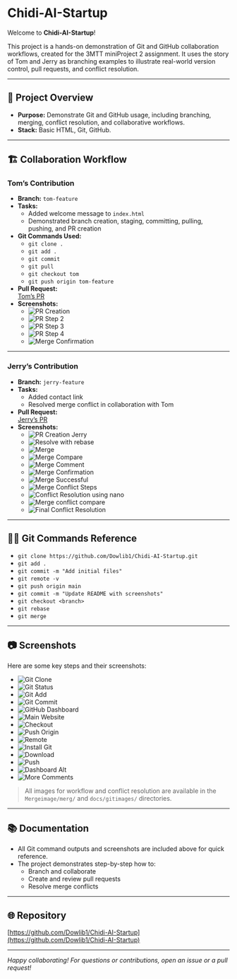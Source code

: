 # Chidi-AI-Startup

Welcome to **Chidi-AI-Startup**!

This project is a hands-on demonstration of Git and GitHub collaboration workflows, created for the 3MTT miniProject 2 assignment. It uses the story of Tom and Jerry as branching examples to illustrate real-world version control, pull requests, and conflict resolution.

---

## 🚀 Project Overview

- **Purpose:** Demonstrate Git and GitHub usage, including branching, merging, conflict resolution, and collaborative workflows.
- **Stack:** Basic HTML, Git, GitHub.

---

## 🏗️ Collaboration Workflow

### Tom’s Contribution

- **Branch:** `tom-feature`
- **Tasks:**  
  - Added welcome message to `index.html`
  - Demonstrated branch creation, staging, committing, pulling, pushing, and PR creation
- **Git Commands Used:**
  - `git clone .`
  - `git add .`
  - `git commit`
  - `git pull`
  - `git checkout tom`
  - `git push origin tom-feature`
- **Pull Request:**  
  [Tom’s PR](https://github.com/Dowlib1/Chidi-AI-Startup/pull/)
- **Screenshots:**
  - ![PR Creation](Mergeimage/merg/mergeconf1.png)
  - ![PR Step 2](Mergeimage/merg/TomPullStep2.png)
  - ![PR Step 3](Mergeimage/merg/TomPullStep3.png)
  - ![PR Step 4](Mergeimage/merg/TomPullStep4.png)
  - ![Merge Confirmation](Mergeimage/merg/Tompullstep1.png)

---

### Jerry’s Contribution

- **Branch:** `jerry-feature`
- **Tasks:**  
  - Added contact link
  - Resolved merge conflict in collaboration with Tom
- **Pull Request:**  
  [Jerry’s PR](https://github.com/Dowlib1/Chidi-AI-Startup/)
- **Screenshots:**
  - ![PR Creation Jerry](Mergeimage/merg/mergeconf.png)
  - ![Resolve with rebase](Mergeimage/merg/pullconf.png)
  - ![Merge](Mergeimage/merg/Jerry.png)
  - ![Merge Compare](Mergeimage/merg/Jerry1.png)
  - ![Merge Comment](Mergeimage/merg/Jerry2.png)
  - ![Merge Confirmation](Mergeimage/merg/Jerry3.png)
  - ![Merge Successful](Mergeimage/merg/Jerrysuc.png)
  - ![Merge Conflict Steps](Mergeimage/merg/conflict.png)
  - ![Conflict Resolution using nano](Mergeimage/merg/pullconflict.png)
  - ![Merge conflict compare](Mergeimage/merg/mergeconf.png)
  - ![Final Conflict Resolution](Mergeimage/merg/Conflict2.png)

---

## 🧑‍💻 Git Commands Reference

- `git clone https://github.com/Dowlib1/Chidi-AI-Startup.git`
- `git add .`
- `git commit -m "Add initial files"`
- `git remote -v`
- `git push origin main`
- `git commit -m "Update README with screenshots"`
- `git checkout <branch>`
- `git rebase`
- `git merge`

---

## 📷 Screenshots

Here are some key steps and their screenshots:

- ![Git Clone](docs/gitimages/gitclone.png)
- ![Git Status](docs/gitimages/gitaddstatus.png)
- ![Git Add](docs/gitimages/gitindexhtml.png)
- ![Git Commit](docs/gitimages/gitcomment1.png)
- ![GitHub Dashboard](docs/gitimages/gitdashboard.png)
- ![Main Website](docs/gitimages/gitweb.png)
- ![Checkout](docs/gitimages/gitcheckout.png)
- ![Push Origin](docs/gitimages/pushorigin.png)
- ![Remote](docs/gitimages/gitRemote.png)
- ![Install Git](docs/gitimages/installinggit.png)
- ![Download](docs/gitimages/gitdownload.png)
- ![Push](docs/gitimages/gitposh.png)
- ![Dashboard Alt](docs/gitimages/GitDashboard.png)
- ![More Comments](docs/gitimages/gitcomment2.png)

> All images for workflow and conflict resolution are available in the `Mergeimage/merg/` and `docs/gitimages/` directories.

---

## 📚 Documentation

- All Git command outputs and screenshots are included above for quick reference.
- The project demonstrates step-by-step how to:
  - Branch and collaborate
  - Create and review pull requests
  - Resolve merge conflicts

---

## 🌐 Repository

[https://github.com/Dowlib1/Chidi-AI-Startup](https://github.com/Dowlib1/Chidi-AI-Startup)

---

*Happy collaborating! For questions or contributions, open an issue or a pull request!*
